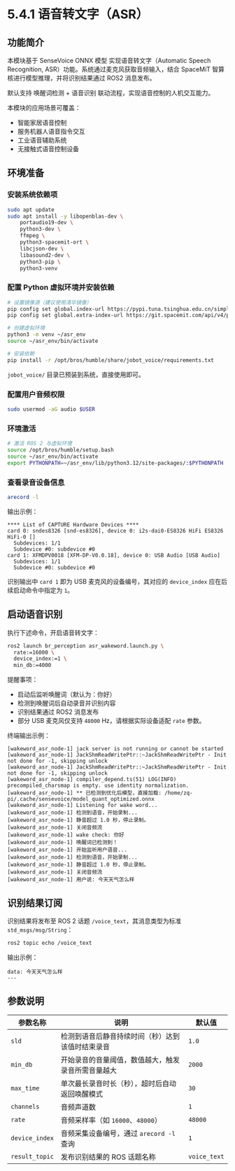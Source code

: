 # 5.4.1 语音转文字（ASR）

## 功能简介

本模块基于 SenseVoice ONNX 模型 实现语音转文字（Automatic Speech Recognition, ASR）功能。系统通过麦克风获取音频输入，结合 SpaceMiT 智算核进行模型推理，并将识别结果通过 ROS2 消息发布。

默认支持 唤醒词检测 + 语音识别 联动流程，实现语音控制的人机交互能力。

本模块的应用场景可覆盖：

- 智能家居语音控制
- 服务机器人语音指令交互
- 工业语音辅助系统
- 无接触式语音控制设备

## 环境准备

### 安装系统依赖项

```bash
sudo apt update
sudo apt install -y libopenblas-dev \
	portaudio19-dev \
	python3-dev \
	ffmpeg \
	python3-spacemit-ort \
	libcjson-dev \
	libasound2-dev \
	python3-pip \
	python3-venv
```

### 配置 Python 虚拟环境并安装依赖

```bash
# 设置镜像源（建议使用清华镜像）
pip config set global.index-url https://pypi.tuna.tsinghua.edu.cn/simple
pip config set global.extra-index-url https://git.spacemit.com/api/v4/projects/33/packages/pypi/simple

# 创建虚拟环境
python3 -m venv ~/asr_env
source ~/asr_env/bin/activate

# 安装依赖
pip install -r /opt/bros/humble/share/jobot_voice/requirements.txt
```

`jobot_voice/` 目录已预装到系统，直接使用即可。

### 配置用户音频权限

```bash
sudo usermod -aG audio $USER
```

### 环境激活

```bash
# 激活 ROS 2 与虚拟环境
source /opt/bros/humble/setup.bash
source ~/asr_env/bin/activate
export PYTHONPATH=~/asr_env/lib/python3.12/site-packages/:$PYTHONPATH
```

### 查看录音设备信息

```bash
arecord -l
```

输出示例：

```
**** List of CAPTURE Hardware Devices ****
card 0: sndes8326 [snd-es8326], device 0: i2s-dai0-ES8326 HiFi ES8326 HiFi-0 []
  Subdevices: 1/1
  Subdevice #0: subdevice #0
card 1: XFMDPV0018 [XFM-DP-V0.0.18], device 0: USB Audio [USB Audio]
  Subdevices: 1/1
  Subdevice #0: subdevice #0
```

识别输出中 `card 1` 即为 USB 麦克风的设备编号，其对应的 `device_index` 应在后续启动命令中指定为 `1`。

## 启动语音识别

执行下述命令，开启语音转文字：

```bash
ros2 launch br_perception asr_wakeword.launch.py \
  rate:=16000 \
  device_index:=1 \
  min_db:=4000
```

提醒事项：

- 启动后监听唤醒词（默认为：你好）
- 检测到唤醒词后自动录音并识别内容
- 识别结果通过 ROS2 消息发布
- 部分 USB 麦克风仅支持 `48000` Hz，请根据实际设备适配 `rate` 参数。

终端输出示例：

```
[wakeword_asr_node-1] jack server is not running or cannot be started
[wakeword_asr_node-1] JackShmReadWritePtr::~JackShmReadWritePtr - Init not done for -1, skipping unlock
[wakeword_asr_node-1] JackShmReadWritePtr::~JackShmReadWritePtr - Init not done for -1, skipping unlock
[wakeword_asr_node-1] compiler_depend.ts(51) LOG(INFO) precompiled_charsmap is empty. use identity normalization.
[wakeword_asr_node-1] ** 已检测到优化后模型，直接加载: /home/zq-pi/.cache/sensevoice/model_quant_optimized.onnx
[wakeword_asr_node-1] Listening for wake word...
[wakeword_asr_node-1] 检测到语音，开始录制...
[wakeword_asr_node-1] 静音超过 1.0 秒，停止录制。
[wakeword_asr_node-1] 关闭音频流
[wakeword_asr_node-1] wake check: 你好
[wakeword_asr_node-1] 唤醒词已检测到！
[wakeword_asr_node-1] 开始监听用户语音...
[wakeword_asr_node-1] 检测到语音，开始录制...
[wakeword_asr_node-1] 静音超过 1.0 秒，停止录制。
[wakeword_asr_node-1] 关闭音频流
[wakeword_asr_node-1] 用户说: 今天天气怎么样
```

## 识别结果订阅

识别结果将发布至 ROS 2 话题 `/voice_text`，其消息类型为标准 `std_msgs/msg/String`：

```bash
ros2 topic echo /voice_text
```

输出示例：

```
data: 今天天气怎么样
---
```

## 参数说明

| 参数名称       | 说明                                               | 默认值       |
| -------------- | -------------------------------------------------- | ------------ |
| `sld`          | 检测到语音后静音持续时间（秒）达到该值时结束录音   | `1.0`        |
| `min_db`       | 开始录音的音量阈值，数值越大，触发录音所需音量越大 | `2000`       |
| `max_time`     | 单次最长录音时长（秒），超时后自动返回唤醒模式     | `30`         |
| `channels`     | 音频声道数                                         | `1`          |
| `rate`         | 音频采样率（如 `16000`、`48000`）                  | `48000`      |
| `device_index` | 音频采集设备编号，通过 `arecord -l` 查询           | `1`          |
| `result_topic` | 发布识别结果的 ROS 话题名称                        | `voice_text` |
